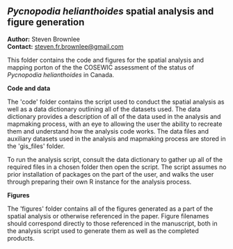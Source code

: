 ## *Pycnopodia helianthoides* spatial analysis and figure generation

**Author:** Steven Brownlee <br>
**Contact:** steven.fr.brownlee@gmail.com

This folder contains the code and figures for the spatial analysis and mapping
porton of the the COSEWIC assessment of the status of *Pycnopodia helianthoides* 
in Canada. 

**Code and data**

The 'code' folder contains the script used to conduct the spatial analysis as well 
as a data dictionary outlining all of the datasets used. The data dictionary provides a description of all of the data used in the analysis and mapmaking process, with an eye to allowing the user the ability to recreate them and understand how the analysis code works. The data files 
and auxiliary datasets used in the analysis and mapmaking process are stored in the 'gis_files'
folder.

To run the analysis script, consult the data dictionary to gather up all of the required
files in a chosen folder then open the script. The script assumes no prior installation
of packages on the part of the user, and walks the user through preparing their own
R instance for the analysis process. 

**Figures**

The 'figures' folder contains all of the figures generated as a part of the spatial
analysis or otherwise referenced in the paper. Figure filenames should correspond
directly to those referenced in the manuscript, both in the analysis script used to 
generate them as well as the completed products.
